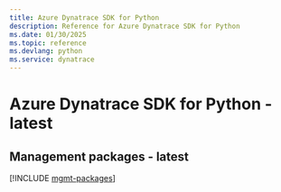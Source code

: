 ```yaml
---
title: Azure Dynatrace SDK for Python
description: Reference for Azure Dynatrace SDK for Python
ms.date: 01/30/2025
ms.topic: reference
ms.devlang: python
ms.service: dynatrace
---
```

# Azure Dynatrace SDK for Python - latest

## Management packages - latest
[!INCLUDE [mgmt-packages](dynatrace-mgmt-index.md)]
